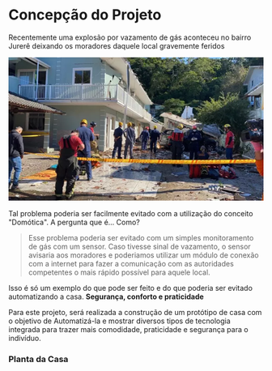 # Concepção do Projeto

Recentemente uma explosão por vazamento de gás aconteceu no bairro Jurerê deixando os moradores daquele local gravemente feridos

![Explosao](./Figuras/explosaojurere.jpg)

Tal problema poderia ser facilmente evitado com a utilização do conceito "Domótica". A pergunta que é... Como?
> Esse problema poderia ser evitado com um simples monitoramento de gás com um sensor. Caso tivesse sinal de vazamento, o sensor avisaria aos moradores e poderiamos utilizar um módulo de conexão com a internet para fazer a comunicação com as autoridades competentes o mais rápido possível para aquele local.

Isso é só um exemplo do que pode ser feito e do que poderia ser evitado automatizando a casa. **Segurança, conforto e praticidade**

Para este projeto, será realizada a construção de um protótipo de casa com o objetivo de Automatizá-la e mostrar diversos tipos de tecnologia integrada para trazer mais comodidade, praticidade e segurança para o indivíduo.

### Planta da Casa

